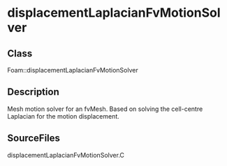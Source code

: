 # displacementLaplacianFvMotionSolver 
## Class
Foam::displacementLaplacianFvMotionSolver

## Description
Mesh motion solver for an fvMesh.  Based on solving the cell-centre
Laplacian for the motion displacement.

## SourceFiles
displacementLaplacianFvMotionSolver.C

